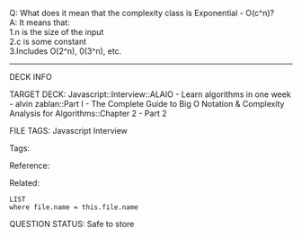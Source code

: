 Q: What does it mean that the complexity class is Exponential - O(c^n)?  
A: It means that:  
1.n is the size of the input  
2.c is some constant  
3.Includes O(2^n), 0(3^n), etc.
<!--ID: 1690390583980-->

---

DECK INFO

TARGET DECK: Javascript::Interview::ALAIO - Learn algorithms in one week - alvin zablan::Part I - The Complete Guide to Big O Notation & Complexity Analysis for Algorithms::Chapter 2 - Part 2

FILE TAGS: Javascript Interview

Tags:

Reference:

Related:

```dataview
LIST
where file.name = this.file.name
```

QUESTION STATUS: Safe to store